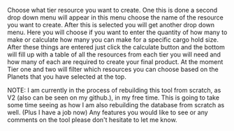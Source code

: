 Choose what tier resource you want to create. One this is done a second drop down menu will appear in this menu choose the name of the resource you want to create. After this is selected you will get another drop down menu. Here you will choose if you want to enter the quantity of how many to make or calculate how many you can make for a specific cargo hold size. After these things are entered just click the calculate button and the bottom will fill up with a table of all the resources from each tier you will need and how many of each are required to create your final product. At the moment Tier one and two will filter which resources you can choose based on the Planets that you have selected at the top.

NOTE: I am currently in the process of rebuilding this tool from scratch, as V2 (also can be seen on my github.), in my free time. This is going to take some time seeing as how I am also rebuilding the database from scratch as well. (Plus I have a job now) Any features you would like to see or any comments on the tool please don't hesitate to let me know.